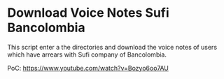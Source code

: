 # Download Voice Notes Sufi Bancolombia
This script enter a the directories and download the voice notes of users which have arrears with Sufi company of Bancolombia.

PoC: https://www.youtube.com/watch?v=Bozyo6oo7AU
